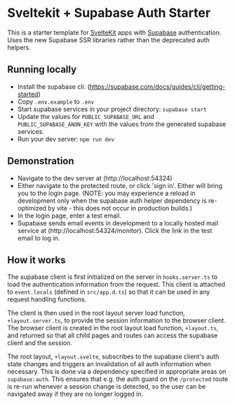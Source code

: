# Sveltekit + Supabase Auth Starter

This is a starter template for [SvelteKit](https://kit.svelte.dev) apps with
[Supabase](https://supabase.io) authentication. Uses the new Supabase SSR libraries rather than the
deprecated auth helpers.

## Running locally

- Install the supabase cli: (https://supabase.com/docs/guides/cli/getting-started)
- Copy `.env.example` to `.env`
- Start supabase services in your project directory: `supabase start`
- Update the values for `PUBLIC_SUPABASE_URL` and `PUBLIC_SUPABASE_ANON_KEY` with the values from
  the generated supabase services.
- Run your dev server: `npm run dev`

## Demonstration

- Navigate to the dev server at (http://localhost:54324)
- Either navigate to the protected route, or click 'sign in'. Either will bring you to the login
  page. (NOTE: you may experience a reload in development only when the supabase auth helper
  dependency is re-optimized by vite - this does not occur in production builds.)
- In the login page, enter a test email.
- Supabase sends email events in development to a locally hosted mail service at
  (http://localhost:54324/monitor). Click the link in the test email to log in.

## How it works

The supabase client is first initialized on the server in `hooks.server.ts` to load the
authentication information from the request. This client is attached to `event.locals` (defined in
`src/app.d.ts`) so that it can be used in any request handling functions.

The client is then used in the root layout server load function, `+layout.server.ts`, to provide the
session information to the browser client. The browser client is created in the root layout load
function, `+layout.ts`, and returned so that all child pages and routes can access the supabase
client and the session.

The root layout, `+layout.svelte`, subscribes to the supabase client's auth state changes and
triggers an invalidation of all auth information when necessary. This is done via a dependency
specified in appropriate areas on `supabase:auth`. This ensures that e.g. the auth guard on the
`/protected` route is re-run whenever a session change is detected, so the user can be navigated
away if they are no longer logged in.

